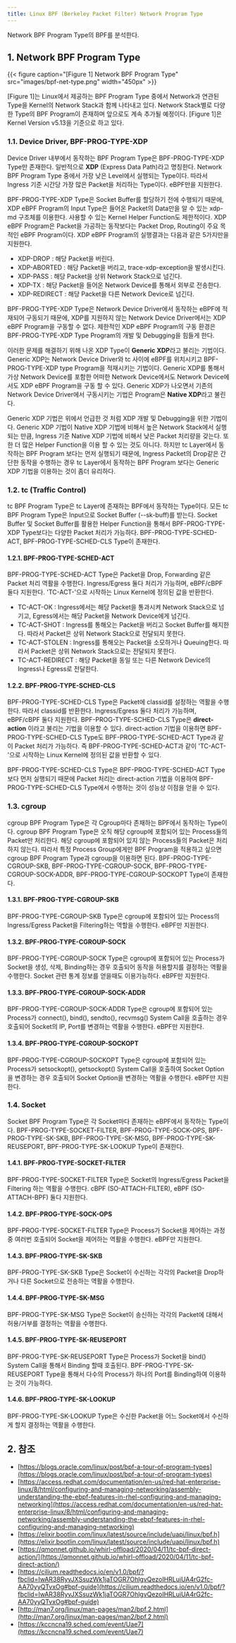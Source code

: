 ```yaml
---
title: Linux BPF (Berkeley Packet Filter) Network Program Type
---
```


Network BPF Program Type의 BPF를 분석한다.

## 1. Network BPF Program Type

{{< figure caption="[Figure 1] Network BPF Program Type" src="images/bpf-net-type.png" width="450px" >}}

[Figure 1]는 Linux에서 제공하는 BPF Program Type 중에서 Network과 연관된 Type을 Kernel의 Network Stack과 함께 나타내고 있다. Network Stack별로 다양한 Type의 BPF Program이 존재하며 앞으로도 계속 추가될 예정이다. [Figure 1]은 Kernel Version v5.13을 기준으로 하고 있다.

### 1.1. Device Driver, BPF-PROG-TYPE-XDP

Device Driver 내부에서 동작하는 BPF Program Type은 BPF-PROG-TYPE-XDP Type만 존재한다. 일반적으로 **XDP** (Express Data Path)라고 명칭한다. Network BPF Program Type 중에서 가장 낮은 Level에서 실행되는 Type이다. 따라서 Ingress 기준 시간당 가장 많은 Packet을 처리하는 Type이다. eBPF만을 지원한다.

BPF-PROG-TYPE-XDP Type은 Socket Buffer를 할당하기 전에 수행되기 때문에, XDP eBPF Program의 Input Type은 들어온 Packet의 Data만을 알 수 있는 xdp-md 구조체를 이용한다. 사용할 수 있는 Kernel Helper Function도 제한적이다. XDP eBPF Program은 Packet을 가공하는 동작보다는 Packet Drop, Routing이 주요 목적인 eBPF Program이다. XDP eBPF Program의 실행결과는 다음과 같은 5가지만을 지원한다.

* XDP-DROP : 해당 Packet을 버린다.
* XDP-ABORTED : 해당 Packet을 버리고, trace-xdp-exception을 발생시킨다.
* XDP-PASS : 해당 Packet을 상위 Network Stack으로 넘긴다.
* XDP-TX : 해당 Packet을 들어온 Network Device를 통해서 외부로 전송한다.
* XDP-REDIRECT : 해당 Packet을 다른 Network Device로 넘긴다.

BPF-PROG-TYPE-XDP Type은 Network Device Driver에서 동작하는 eBPF에 적재되어 구동되기 때문에, XDP를 지원하지 않는 Network Device Driver에서는 XDP eBPF Program을 구동할 수 없다. 제한적인 XDP eBPF Program의 구동 환경은 BPF-PROG-TYPE-XDP Type Program의 개발 및 Debugging을 힘들게 한다.

이러한 문제를 해결하기 위해 나온 XDP Type이 **Generic XDP**라고 불리는 기법이다. Generic XDP는 Network Device Driver와 tc 사이에 eBPF를 위치시키고 BPF-PROG-TYPE-XDP type Program을 적재시키는 기법이다. Generic XDP를 통해서 가상 Network Device를 포함한 어떠한 Network Device에서도 Network Device에서도 XDP eBPF Program을 구동 할 수 있다. Generic XDP가 나오면서 기존의 Network Device Driver에서 구동시키는 기법은 Program은 **Native XDP**라고 불린다.

Generic XDP 기법은 위에서 언급한 것 처럼 XDP 개발 및 Debugging을 위한 기법이다. Generic XDP 기법이 Native XDP 기법에 비해서 높은 Network Stack에서 실행되는 만큼, Ingress 기준 Native XDP 기법에 비해서 낮은 Packet 처리량을 갖는다. 또한 더 많은 Helper Function을 이용 할 수 있는 것도 아니다. 하지만 tc Layer에서 동작하는 BPF Program 보다는 먼저 실행되기 때문에, Ingress Packet의 Drop같은 간단한 동작을 수행하는 경우 tc Layer에서 동작하는 BPF Program 보다는 Generic XDP 기법을 이용하는 것이 좀더 유리하다.

### 1.2. tc (Traffic Control)

tc BPF Program Type은 tc Layer에 존재하는 BPF에서 동작하는 Type이다. 모든 tc BPF Program Type은 Input으로 Socket Buffer (\-\-sk-buff)를 받는다. Socket Buffer 및 Socket Buffer를 활용한 Helper Function을 통해서 BPF-PROG-TYPE-XDP Type보다는 다양한 Packet 처리가 가능하다. BPF-PROG-TYPE-SCHED-ACT, BPF-PROG-TYPE-SCHED-CLS Type이 존재한다.

#### 1.2.1. BPF-PROG-TYPE-SCHED-ACT

BPF-PROG-TYPE-SCHED-ACT Type은 Packet을 Drop, Forwarding 같은 Packet 처리 역활을 수행한다. Ingress/Egress 둘다 처리가 가능하며, eBPF/cBPF 둘다 지원한다. 'TC-ACT-'으로 시작하는 Linux Kernel에 정의된 값을 반환한다.

* TC-ACT-OK : Ingress에서는 해당 Packet을 통과시켜 Network Stack으로 넘기고, Egress에서는 해당 Packet을 Network Device에게 넘긴다.
* TC-ACT-SHOT : Ingress를 통해오는 Packet을 버리고 Socket Buffer를 해지한다. 따라서 Packet은 상위 Network Stack으로 전달되지 못한다.
* TC-ACT-STOLEN : Ingress를 통해오는 Packet을 소모하거나 Queuing한다. 따라서 Packet은 상위 Network Stack으로는 전달되지 못한다.
* TC-ACT-REDIRECT : 해당 Packet을 동일 또는 다른 Network Device의 Ingress나 Egress로 전달한다.

#### 1.2.2. BPF-PROG-TYPE-SCHED-CLS

BPF-PROG-TYPE-SCHED-CLS Type은 Packet에 classid를 설정하는 역활을 수행한다. 따라서 classid를 반환한다. Ingress/Egress 둘다 처리가 가능하며, eBPF/cBPF 둘다 지원한다. BPF-PROG-TYPE-SCHED-CLS Type은 **direct-action** 이라고 불리는 기법을 이용할 수 있다. direct-action 기법을 이용하면 BPF-PROG-TYPE-SCHED-CLS Type도 BPF-PROG-TYPE-SCHED-ACT Type과 같이 Packet 처리가 가능하다. 즉 BPF-PROG-TYPE-SCHED-ACT과 같이 'TC-ACT-'으로 시작하는 Linux Kernel에 정의된 값을 반환할 수 있다.

BPF-PROG-TYPE-SCHED-CLS Type은 BPF-PROG-TYPE-SCHED-ACT Type보다 먼저 실행되기 때문에 Packet 처리는 direct-action 기법을 이용하여 BPF-PROG-TYPE-SCHED-CLS Type에서 수행하는 것이 성능상 이점을 얻을 수 있다.

### 1.3. cgroup

cgroup BPF Program Type은 각 Cgroup마다 존재하는 BPF에서 동작하는 Type이다. cgroup BPF Program Type은 오직 해당 cgroup에 포함되어 있는 Process들의 Packet만 처리한다. 해당 cgroup에 포함되어 있지 않는 Process들의 Packet은 처리하지 않는다. 따라서 특정 Process Group에게만 BPF Program을 적용하고 싶으면 cgroup BPF Program Type과 cgroup을 이용하면 된다. BPF-PROG-TYPE-CGROUP-SKB, BPF-PROG-TYPE-CGROUP-SOCK, BPF-PROG-TYPE-CGROUP-SOCK-ADDR, BPF-PROG-TYPE-CGROUP-SOCKOPT Type이 존재한다.

#### 1.3.1. BPF-PROG-TYPE-CGROUP-SKB 

BPF-PROG-TYPE-CGROUP-SKB Type은 cgroup에 포함되어 있는 Process의 Ingress/Egress Packet을 Filtering하는 역할을 수행한다. eBPF만 지원한다.

#### 1.3.2. BPF-PROG-TYPE-CGROUP-SOCK

BPF-PROG-TYPE-CGROUP-SOCK Type은 cgroup에 포함되어 있는 Process가 Socket을 생성, 삭제, Binding하는 경우 호출되어 동작을 허용할지를 결정하는 역활을 수행한다. Socket 관련 통계 정보를 얻을때도 이용가능하다. eBPF만 지원한다.

#### 1.3.3. BPF-PROG-TYPE-CGROUP-SOCK-ADDR

BPF-PROG-TYPE-CGROUP-SOCK-ADDR Type은 cgroup에 포함되어 있는 Process가 connect(), bind(), sendto(), recvmsg() System Call을 호출하는 경우 호출되어 Socket의 IP, Port를 변경하는 역활을 수행한다. eBPF만 지원한다.

#### 1.3.4. BPF-PROG-TYPE-CGROUP-SOCKOPT

BPF-PROG-TYPE-CGROUP-SOCKOPT Type은 cgroup에 포함되어 있는 Process가 setsockopt(), getsockopt() System Call을 호출하여 Socket Option을 변경하는 경우 호출되어 Socket Option을 변경하는 역활을 수행한다. eBPF만 지원한다.

### 1.4. Socket

Socket BPF Program Type은 각 Socket마다 존재하는 eBPF에서 동작하는 Type이다. BPF-PROG-TYPE-SOCKET-FILTER, BPF-PROG-TYPE-SOCK-OPS, BPF-PROG-TYPE-SK-SKB, BPF-PROG-TYPE-SK-MSG, BPF-PROG-TYPE-SK-REUSEPORT, BPF-PROG-TYPE-SK-LOOKUP Type이 존재한다.

#### 1.4.1. BPF-PROG-TYPE-SOCKET-FILTER

BPF-PROG-TYPE-SOCKET-FILTER Type은 Socket의 Ingress/Egress Packet을 Filtering 하는 역활을 수행한다. cBPF (SO-ATTACH-FILTER), eBPF (SO-ATTACH-BPF) 둘다 지원한다.

#### 1.4.2. BPF-PROG-TYPE-SOCK-OPS

BPF-PROG-TYPE-SOCKET-FILTER Type은 Process가 Socket을 제어하는 과정중 여러번 호출되어 Socket을 제어하는 역활을 수행한다. eBPF만 지원한다.

#### 1.4.3. BPF-PROG-TYPE-SK-SKB

BPF-PROG-TYPE-SK-SKB Type은 Socket이 수신하는 각각의 Packet을 Drop하거나 다른 Socket으로 전송하는 역활을 수행한다.

#### 1.4.4. BPF-PROG-TYPE-SK-MSG

BPF-PROG-TYPE-SK-MSG Type은 Socket이 송신하는 각각의 Packet에 대해서 허용/거부를 결정하는 역활을 수행한다.

#### 1.4.5. BPF-PROG-TYPE-SK-REUSEPORT

BPF-PROG-TYPE-SK-REUSEPORT Type은 Process가 Socket을 bind() System Call을 통해서 Binding 할때 호출된다. BPF-PROG-TYPE-SK-REUSEPORT Type을 통해서 다수의 Process가 하나의 Port를 Binding하여 이용하는 것이 가능하다.

#### 1.4.6. BPF-PROG-TYPE-SK-LOOKUP

BPF-PROG-TYPE-SK-LOOKUP Type은 수신한 Packet을 어느 Socket에서 수신하게 할지 결정하는 역활을 수행한다. 

## 2. 참조

* [https://blogs.oracle.com/linux/post/bpf-a-tour-of-program-types](https://blogs.oracle.com/linux/post/bpf-a-tour-of-program-types)
* [https://access.redhat.com/documentation/en-us/red-hat-enterprise-linux/8/html/configuring-and-managing-networking/assembly-understanding-the-ebpf-features-in-rhel-configuring-and-managing-networking](https://access.redhat.com/documentation/en-us/red-hat-enterprise-linux/8/html/configuring-and-managing-networking/assembly-understanding-the-ebpf-features-in-rhel-configuring-and-managing-networking)
* [https://elixir.bootlin.com/linux/latest/source/include/uapi/linux/bpf.h](https://elixir.bootlin.com/linux/latest/source/include/uapi/linux/bpf.h)
* [https://qmonnet.github.io/whirl-offload/2020/04/11/tc-bpf-direct-action/](https://qmonnet.github.io/whirl-offload/2020/04/11/tc-bpf-direct-action/)
* [https://cilium.readthedocs.io/en/v1.0/bpf/?fbclid=IwAR38RyvJXSsuzWk1jaTOGR7OhlgvQezoIHRLuiUA4rG2fc-AA70yyQTvxOg#bpf-guide](https://cilium.readthedocs.io/en/v1.0/bpf/?fbclid=IwAR38RyvJXSsuzWk1jaTOGR7OhlgvQezoIHRLuiUA4rG2fc-AA70yyQTvxOg#bpf-guide)
* [http://man7.org/linux/man-pages/man2/bpf.2.html](http://man7.org/linux/man-pages/man2/bpf.2.html)
* [https://kccncna19.sched.com/event/Uae7](https://kccncna19.sched.com/event/Uae7)
